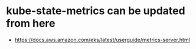 # kube-state-metrics can be updated from here
- https://docs.aws.amazon.com/eks/latest/userguide/metrics-server.html
